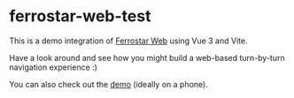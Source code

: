 # ferrostar-web-test

This is a demo integration of [Ferrostar Web](https://stadiamaps.github.io/ferrostar/)
using Vue 3 and Vite.

Have a look around and see how you might build a web-based
turn-by-turn navigation experience :)

You can also check out the [demo](https://ianthetechie.github.io/ferrostar-web-test/)
(ideally on a phone).
